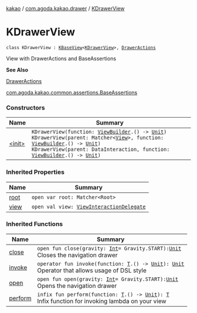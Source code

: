 [kakao](../../index.md) / [com.agoda.kakao.drawer](../index.md) / [KDrawerView](./index.md)

# KDrawerView

`class KDrawerView : `[`KBaseView`](../../com.agoda.kakao.common.views/-k-base-view/index.md)`<`[`KDrawerView`](./index.md)`>, `[`DrawerActions`](../-drawer-actions/index.md)

View with DrawerActions and BaseAssertions

**See Also**

[DrawerActions](../-drawer-actions/index.md)

[com.agoda.kakao.common.assertions.BaseAssertions](../../com.agoda.kakao.common.assertions/-base-assertions/index.md)

### Constructors

| Name | Summary |
|---|---|
| [&lt;init&gt;](-init-.md) | `KDrawerView(function: `[`ViewBuilder`](../../com.agoda.kakao.common.builders/-view-builder/index.md)`.() -> `[`Unit`](https://kotlinlang.org/api/latest/jvm/stdlib/kotlin/-unit/index.html)`)`<br>`KDrawerView(parent: Matcher<`[`View`](https://developer.android.com/reference/android/view/View.html)`>, function: `[`ViewBuilder`](../../com.agoda.kakao.common.builders/-view-builder/index.md)`.() -> `[`Unit`](https://kotlinlang.org/api/latest/jvm/stdlib/kotlin/-unit/index.html)`)`<br>`KDrawerView(parent: DataInteraction, function: `[`ViewBuilder`](../../com.agoda.kakao.common.builders/-view-builder/index.md)`.() -> `[`Unit`](https://kotlinlang.org/api/latest/jvm/stdlib/kotlin/-unit/index.html)`)` |

### Inherited Properties

| Name | Summary |
|---|---|
| [root](../../com.agoda.kakao.common.views/-k-base-view/root.md) | `open var root: Matcher<Root>` |
| [view](../../com.agoda.kakao.common.views/-k-base-view/view.md) | `open val view: `[`ViewInteractionDelegate`](../../com.agoda.kakao.delegate/-view-interaction-delegate/index.md) |

### Inherited Functions

| Name | Summary |
|---|---|
| [close](../-drawer-actions/close.md) | `open fun close(gravity: `[`Int`](https://kotlinlang.org/api/latest/jvm/stdlib/kotlin/-int/index.html)` = Gravity.START): `[`Unit`](https://kotlinlang.org/api/latest/jvm/stdlib/kotlin/-unit/index.html)<br>Closes the navigation drawer |
| [invoke](../../com.agoda.kakao.common.views/-k-base-view/invoke.md) | `operator fun invoke(function: `[`T`](../../com.agoda.kakao.common.views/-k-base-view/index.md#T)`.() -> `[`Unit`](https://kotlinlang.org/api/latest/jvm/stdlib/kotlin/-unit/index.html)`): `[`Unit`](https://kotlinlang.org/api/latest/jvm/stdlib/kotlin/-unit/index.html)<br>Operator that allows usage of DSL style |
| [open](../-drawer-actions/open.md) | `open fun open(gravity: `[`Int`](https://kotlinlang.org/api/latest/jvm/stdlib/kotlin/-int/index.html)` = Gravity.START): `[`Unit`](https://kotlinlang.org/api/latest/jvm/stdlib/kotlin/-unit/index.html)<br>Opens the navigation drawer |
| [perform](../../com.agoda.kakao.common.views/-k-base-view/perform.md) | `infix fun perform(function: `[`T`](../../com.agoda.kakao.common.views/-k-base-view/index.md#T)`.() -> `[`Unit`](https://kotlinlang.org/api/latest/jvm/stdlib/kotlin/-unit/index.html)`): `[`T`](../../com.agoda.kakao.common.views/-k-base-view/index.md#T)<br>Infix function for invoking lambda on your view |
